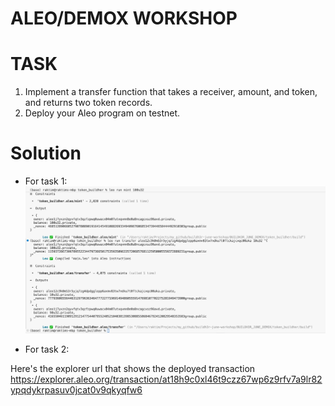 # ALEO/DEMOX WORKSHOP

# TASK

1. Implement a transfer function that takes a receiver, amount, and token, and returns two token records.
2. Deploy your Aleo program on testnet.

# Solution

- For task 1:
  <img src="./solution.png" />

- For task 2:

Here's the explorer url that shows the deployed transaction
https://explorer.aleo.org/transaction/at18h9c0xl46t9czz67wp6z9rfv7a9lr82ypqdykrpasuv0jcat0v9qkyqfw6
